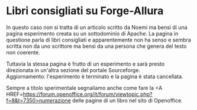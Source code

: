 # Libri consigliati su Forge-Allura
In questo caso non si tratta di un articolo scritto da Noemi ma bensì di una pagina esperimento creata su un sottodominio di Apache.
La pagina in questione parla di libri consigliati e apparentemente non ha senso e sembra scritta non da uno scrittore ma bensì da una persona che genera del testo non coerente.

Tuttavia la stessa pagina è frutto di un esperimento e sarà presto direzionata in un'altra sezione del portale Sourceforge.
<br>
Aggiornamento: l'esperimento è terminato e la pagina è stata cancellata.

Sempre a titolo sperimentale segnaliamo anche come fare la <A HREF=https://forum.openoffice.org/it/forum/viewtopic.php?f=8&t=7350>numerazione delle pagine di un libro</A> nel sito di Openoffice.
